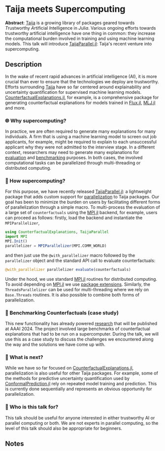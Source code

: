 # Taija meets Supercomputing

**Abstract**: [Taija](https://github.com/JuliaTrustworthyAI) is a growing library of packages geared towards *T*rustworthy *A*rtificial *I*ntelligence in *J*uli*a*.  Various ongoing efforts towards trustworthy artificial intelligence have one thing in common: they increase the computational burden involved in training and using machine learning models. This talk will introduce [TaijaParallel.jl](https://github.com/JuliaTrustworthyAI/TaijaParallel.jl): Taija's recent venture into supercomputing.

## Description

In the wake of recent rapid advances in artificial intelligence (AI), it is more crucial than ever to ensure that the technologies we deploy are trustworthy. Efforts surrounding [Taija](https://github.com/JuliaTrustworthyAI) have so far centered around explainability and uncertainty quantification for supervised machine learning models. [CounterfactualExplanations.jl](https://github.com/JuliaTrustworthyAI/CounterfactualExplanations.jl), for example, is a comprehensive package for generating counterfactual explanations for models trained in [Flux.jl](https://fluxml.ai/Flux.jl/dev/), [MLJ.jl](https://alan-turing-institute.github.io/MLJ.jl/dev/) and more. 

### 🌐 Why supercomputing?

In practice, we are often required to generate many explanations for many individuals. A firm that is using a machine learning model to screen out job applicants, for example, might be required to explain to each unsuccessful applicant why they were not admitted to the interview stage. In a different context, researchers may need to generate many explanations for [evaluation](https://juliatrustworthyai.github.io/CounterfactualExplanations.jl/stable/tutorials/evaluation/) and [benchmarking](https://juliatrustworthyai.github.io/CounterfactualExplanations.jl/stable/tutorials/benchmarking/) purposes. In both cases, the involved computational tasks can be parallelized through multi-threading or distributed computing. 

### 🤔 How supercomputing?

For this purpose, we have recently released [TaijaParallel.jl](https://github.com/JuliaTrustworthyAI/TaijaParallel.jl): a lightweight package that adds custom support for [parallelization](https://juliatrustworthyai.github.io/CounterfactualExplanations.jl/stable/tutorials/parallelization/) to Taija packages. Our goal has been to minimize the burden on users by facilitating different forms of parallelization through a simple macro. To multi-process the evaluation of a large set of `counterfactuals` using the [MPI.jl](https://juliaparallel.org/MPI.jl/latest/) backend, for example, users can proceed as follows: firstly, load the backend and instantiate the `MPIParallelizer`,

```julia
using CounterfactualExplanations, TaijaParallel
import MPI
MPI.Init()
parallelizer = MPIParallelizer(MPI.COMM_WORLD)
```

and then just use the `@with_parallelizer` macro followed by the `parallelizer` object and the standard API call to evaluate counterfactuals:

```julia
@with_parallelizer parallelizer evaluate(counterfactuals)
```

Under the hood, we use standard [MPI.jl](https://juliaparallel.org/MPI.jl/latest/) routines for distributed computing. To avoid depending on [MPI.jl](https://juliaparallel.org/MPI.jl/latest/) we use [package extensions](https://www.youtube.com/watch?v=TiIZlQhFzyk). Similarly, the `ThreadsParallelizer` can be used for multi-threading where we rely on `Base.Threads` routines. It is also possible to combine both forms of parallelization.

### 🏅 Benchmarking Counterfactuals (case study)

This new functionality has already powered [research](https://arxiv.org/abs/2312.10648) that will be published at AAAI 2024. The project involved large benchmarks of counterfactual explanations that had to be run on a supercomputer. During the talk, we will use this as a case study to discuss the challenges we encountered along the way and the solutions we have come up with. 

### 🎯 What is next?

While we have so far focused on [CounterfactualExplanations.jl](), parallelization is also useful for other Taija packages. For example, some of the methods for predictive uncertainty quantification used by [ConformalPrediction.jl](https://github.com/JuliaTrustworthyAI/ConformalPrediction.jl) rely on repeated model training and prediction. This is currently done sequentially and represents an obvious opportunity for parallelization. 

### 👥 Who is this talk for?

This talk should be useful for anyone interested in either trustworthy AI or parallel computing or both. We are not experts in parallel computing, so the level of this talk should also be appropriate for beginners. 

## Notes